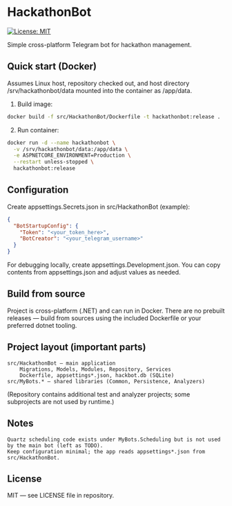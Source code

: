 # HackathonBot

[![License: MIT](https://img.shields.io/badge/License-MIT-blue.svg)](./LICENSE)

Simple cross-platform Telegram bot for hackathon management.

## Quick start (Docker)

Assumes Linux host, repository checked out, and host directory /srv/hackathonbot/data mounted into the container as /app/data.

1. Build image:
```sh
docker build -f src/HackathonBot/Dockerfile -t hackathonbot:release .
```
2. Run container:
```sh
docker run -d --name hackathonbot \
  -v /srv/hackathonbot/data:/app/data \
  -e ASPNETCORE_ENVIRONMENT=Production \
  --restart unless-stopped \
  hackathonbot:release
```

## Configuration

Create appsettings.Secrets.json in src/HackathonBot (example):
```json
{
  "BotStartupConfig": {
    "Token": "<your_token_here>",
    "BotCreator": "<your_telegram_username>"
  }
}
```
For debugging locally, create appsettings.Development.json. You can copy contents from appsettings.json and adjust values as needed.

## Build from source

Project is cross-platform (.NET) and can run in Docker. There are no prebuilt releases — build from sources using the included Dockerfile or your preferred dotnet tooling.

## Project layout (important parts)

    src/HackathonBot — main application
        Migrations, Models, Modules, Repository, Services
        Dockerfile, appsettings*.json, hackbot.db (SQLite)
    src/MyBots.* — shared libraries (Common, Persistence, Analyzers)

(Repository contains additional test and analyzer projects; some subprojects are not used by runtime.)

## Notes

    Quartz scheduling code exists under MyBots.Scheduling but is not used by the main bot (left as TODO).
    Keep configuration minimal; the app reads appsettings*.json from src/HackathonBot.

## License

MIT — see LICENSE file in repository.